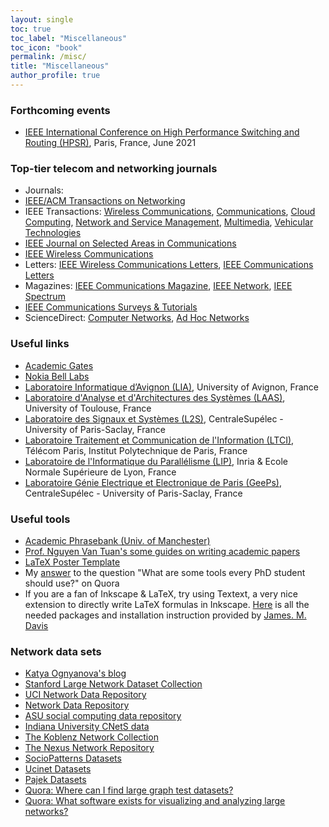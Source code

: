```yaml
---
layout: single
toc: true
toc_label: "Miscellaneous"
toc_icon: "book"
permalink: /misc/
title: "Miscellaneous"
author_profile: true
---
```



### Forthcoming events 
* [IEEE International Conference on High Performance Switching and Routing (HPSR)](https://hpsr2021.ieee-hpsr.org/), Paris, France, June 2021
 
### Top-tier telecom and networking journals
* Journals:
 * [IEEE/ACM Transactions on Networking](http://ieeexplore.ieee.org/xpl/RecentIssue.jsp?punumber=90) 
 * IEEE Transactions: [Wireless Communications](http://ieeexplore.ieee.org/xpl/tocresult.jsp?isnumber=4656680), 
 [Communications](http://ieeexplore.ieee.org/xpl/tocresult.jsp?isnumber=5497975), 
 [Cloud Computing](http://ieeexplore.ieee.org/xpl/RecentIssue.jsp?punumber=6245519), 
 [Network and Service Management](http://ieeexplore.ieee.org/xpl/RecentIssue.jsp?punumber=4275028), 
 [Multimedia](http://ieeexplore.ieee.org/xpl/RecentIssue.jsp?punumber=6046), 
 [Vehicular Technologies](http://ieeexplore.ieee.org/xpl/tocresult.jsp?isnumber=4356907) 
 * [IEEE Journal on Selected Areas in Communications](http://ieeexplore.ieee.org/xpl/RecentIssue.jsp?punumber=49) 
 * [IEEE Wireless Communications](http://ieeexplore.ieee.org/xpl/tocresult.jsp?isnumber=7593426) 
* Letters: [IEEE Wireless Communications Letters](http://ieeexplore.ieee.org/xpl/tocresult.jsp?isnumber=6065724),
[IEEE Communications Letters](http://ieeexplore.ieee.org/xpl/tocresult.jsp?isnumber=5534602) 
* Magazines: [IEEE Communications Magazine](http://ieeexplore.ieee.org/xpl/tocresult.jsp?isnumber=7593423),
[IEEE Network](http://ieeexplore.ieee.org/xpl/tocresult.jsp?isnumber=7593428), 
[IEEE Spectrum](https://spectrum.ieee.org/) 
* [IEEE Communications Surveys & Tutorials](http://ieeexplore.ieee.org/xpl/RecentIssue.jsp?punumber=9739) 
* ScienceDirect: [Computer Networks](http://www.sciencedirect.com/science/journal/aip/13891286), 
[Ad Hoc Networks](http://www.sciencedirect.com/science/journal/15708705?sdc=1)

### Useful links
* [Academic Gates](https://www.academicgates.com/)
* [Nokia Bell Labs](https://www.bell-labs.com/) 
* [Laboratoire Informatique d’Avignon (LIA)](https://lia.univ-avignon.fr/), University of Avignon, France
* [Laboratoire d'Analyse et d'Architectures des Systèmes (LAAS)](https://www.laas.fr/public/), University of Toulouse, France
* [Laboratoire des Signaux et Systèmes (L2S)](http://www.l2s.centralesupelec.fr/), CentraleSupélec - University of Paris-Saclay, France
* [Laboratoire Traitement et Communication de l'Information (LTCI)](https://ltci.telecom-paristech.fr/en/), Télécom Paris, Institut Polytechnique de Paris, France
* [Laboratoire de l'Informatique du Parallélisme (LIP)](http://www.ens-lyon.fr/LIP/), Inria & Ecole Normale Supérieure de Lyon, France
* [Laboratoire Génie Electrique et Electronique de Paris (GeePs)](http://www.lgep.supelec.fr/), CentraleSupélec - University of Paris-Saclay, France

### Useful tools
* [Academic Phrasebank (Univ. of Manchester)](http://www.phrasebank.manchester.ac.uk/)
* [Prof. Nguyen Van Tuan's some guides on writing academic papers](http://tuanvannguyen.blogspot.fr/) 
* [LaTeX Poster Template](http://www.brian-amberg.de/uni/poster/) 
* My [answer](https://www.quora.com/What-are-some-tools-every-PhD-student-should-use/answer/Trung-15) to the question "What are some tools every PhD student should use?" on Quora 
* If you are a fan of Inkscape & LaTeX, try using Textext, a very nice extension to directly write LaTeX formulas in Inkscape. [Here](http://www.mediafire.com/file/d00x529v00iwkas/Textext_full.zip) is all the needed packages and installation instruction provided by [James. M. Davis](http://people.orie.cornell.edu/jmd388/)

### Network data sets
* [Katya Ognyanova's blog](http://kateto.net/2016/05/network-datasets/)
* [Stanford Large Network Dataset Collection](http://snap.stanford.edu/data/index.html)
* [UCI Network Data Repository](http://networkdata.ics.uci.edu/index.php)
* [Network Data Repository](http://networkrepository.com/)
* [ASU social computing data repository](http://socialcomputing.asu.edu/pages/datasets)
* [Indiana University CNetS data](http://cnets.indiana.edu/resources/data-repository/)
* [The Koblenz Network Collection](http://konect.uni-koblenz.de/)
* [The Nexus Network Repository](http://nexus.igraph.org/)
* [SocioPatterns Datasets](http://www.sociopatterns.org/datasets/)
* [Ucinet Datasets](https://sites.google.com/site/ucinetsoftware/datasets)
* [Pajek Datasets](http://vlado.fmf.uni-lj.si/pub/networks/data/)
* [Quora: Where can I find large graph test datasets?](https://www.quora.com/Where-can-I-find-large-graph-test-datasets)
* [Quora: What software exists for visualizing and analyzing large networks?](https://www.quora.com/What-software-exists-for-visualizing-and-analyzing-large-networks)
